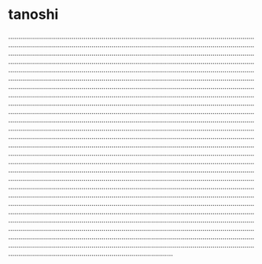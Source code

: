 # tanoshi
...........................................................................................................................................................................................................................................................................................................................................................................................................................................................................................................................................................................................................................................................................................................................................................................................................................................................................................................................................................................................................................................................................................................................................................................................................................................................................................................................................................................................................................................................................................................................................................................................................................................................................................................................................................................................................................................................................................................................................................................................................................................................................................................................................................................................................................................................................................................................................................................................................................................................................................................................................................................................................................................................................................................................................................................................................................................................................................................................................................................................................................................................................................................................................................................................................................................................................................................................................................................................................................................